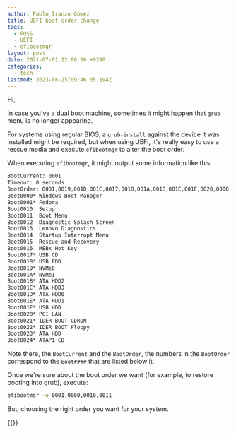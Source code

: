 ```yaml
---
author: Pablo Iranzo Gómez
title: UEFI boot order change
tags:
  - FOSS
  - UEFI
  - efibootmgr
layout: post
date: 2021-07-01 22:00:00 +0200
categories:
  - tech
lastmod: 2023-08-25T09:46:05.194Z
---
```


Hi,

In case you've a dual boot machine, sometimes it might happen that `grub` menu is no longer appearing.

For systems using regular BIOS, a `grub-install` against the device it was installed might be required, but when using UEFI, it's really easy to use a rescue media and execute `efibootmgr` to alter the boot order.

When executing `efibootmgr`, it might output some information like this:

```sh
BootCurrent: 0001
Timeout: 0 seconds
BootOrder: 0001,0019,001D,001C,0017,0018,001A,001B,001E,001F,0020,0000
Boot0000* Windows Boot Manager
Boot0001* Fedora
Boot0010  Setup
Boot0011  Boot Menu
Boot0012  Diagnostic Splash Screen
Boot0013  Lenovo Diagnostics
Boot0014  Startup Interrupt Menu
Boot0015  Rescue and Recovery
Boot0016  MEBx Hot Key
Boot0017* USB CD
Boot0018* USB FDD
Boot0019* NVMe0
Boot001A* NVMe1
Boot001B* ATA HDD2
Boot001C* ATA HDD3
Boot001D* ATA HDD0
Boot001E* ATA HDD1
Boot001F* USB HDD
Boot0020* PCI LAN
Boot0021* IDER BOOT CDROM
Boot0022* IDER BOOT Floppy
Boot0023* ATA HDD
Boot0024* ATAPI CD
```

Note there, the `BootCurrent` and the `BootOrder`, the numbers in the `BootOrder` correspond to the `Boot####` that are listed below it.

Once we're sure about the boot order we want (for example, to restore booting into grub), execute:

```sh
efibootmgr -o 0001,0000,0010,0011
```

But, choosing the right order you want for your system.

{{<enjoy>}}
